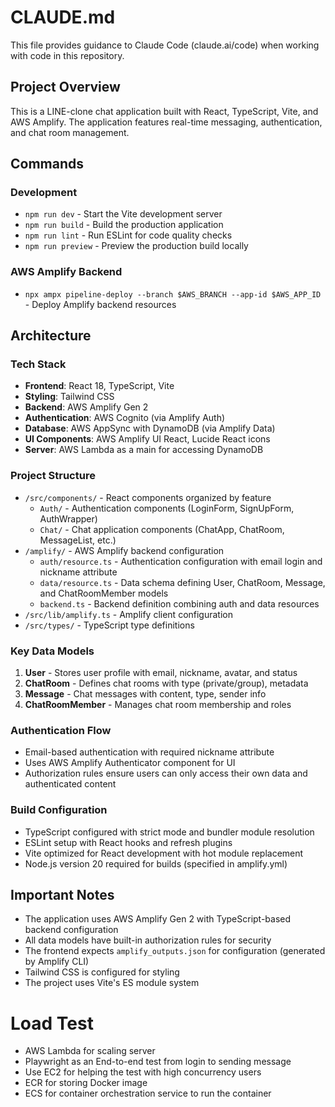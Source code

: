 # CLAUDE.md

This file provides guidance to Claude Code (claude.ai/code) when working with code in this repository.

## Project Overview

This is a LINE-clone chat application built with React, TypeScript, Vite, and AWS Amplify. The application features real-time messaging, authentication, and chat room management.

## Commands

### Development
- `npm run dev` - Start the Vite development server
- `npm run build` - Build the production application
- `npm run lint` - Run ESLint for code quality checks
- `npm run preview` - Preview the production build locally

### AWS Amplify Backend
- `npx ampx pipeline-deploy --branch $AWS_BRANCH --app-id $AWS_APP_ID` - Deploy Amplify backend resources

## Architecture

### Tech Stack
- **Frontend**: React 18, TypeScript, Vite
- **Styling**: Tailwind CSS
- **Backend**: AWS Amplify Gen 2
- **Authentication**: AWS Cognito (via Amplify Auth)
- **Database**: AWS AppSync with DynamoDB (via Amplify Data)
- **UI Components**: AWS Amplify UI React, Lucide React icons
- **Server**: AWS Lambda as a main for accessing DynamoDB

### Project Structure
- `/src/components/` - React components organized by feature
  - `Auth/` - Authentication components (LoginForm, SignUpForm, AuthWrapper)
  - `Chat/` - Chat application components (ChatApp, ChatRoom, MessageList, etc.)
- `/amplify/` - AWS Amplify backend configuration
  - `auth/resource.ts` - Authentication configuration with email login and nickname attribute
  - `data/resource.ts` - Data schema defining User, ChatRoom, Message, and ChatRoomMember models
  - `backend.ts` - Backend definition combining auth and data resources
- `/src/lib/amplify.ts` - Amplify client configuration
- `/src/types/` - TypeScript type definitions

### Key Data Models
1. **User** - Stores user profile with email, nickname, avatar, and status
2. **ChatRoom** - Defines chat rooms with type (private/group), metadata
3. **Message** - Chat messages with content, type, sender info
4. **ChatRoomMember** - Manages chat room membership and roles

### Authentication Flow
- Email-based authentication with required nickname attribute
- Uses AWS Amplify Authenticator component for UI
- Authorization rules ensure users can only access their own data and authenticated content

### Build Configuration
- TypeScript configured with strict mode and bundler module resolution
- ESLint setup with React hooks and refresh plugins
- Vite optimized for React development with hot module replacement
- Node.js version 20 required for builds (specified in amplify.yml)

## Important Notes
- The application uses AWS Amplify Gen 2 with TypeScript-based backend configuration
- All data models have built-in authorization rules for security
- The frontend expects `amplify_outputs.json` for configuration (generated by Amplify CLI)
- Tailwind CSS is configured for styling
- The project uses Vite's ES module system

# Load Test
- AWS Lambda for scaling server
- Playwright as an End-to-end test from login to sending message
- Use EC2 for helping the test with high concurrency users
- ECR for storing Docker image
- ECS for container orchestration service to run the container